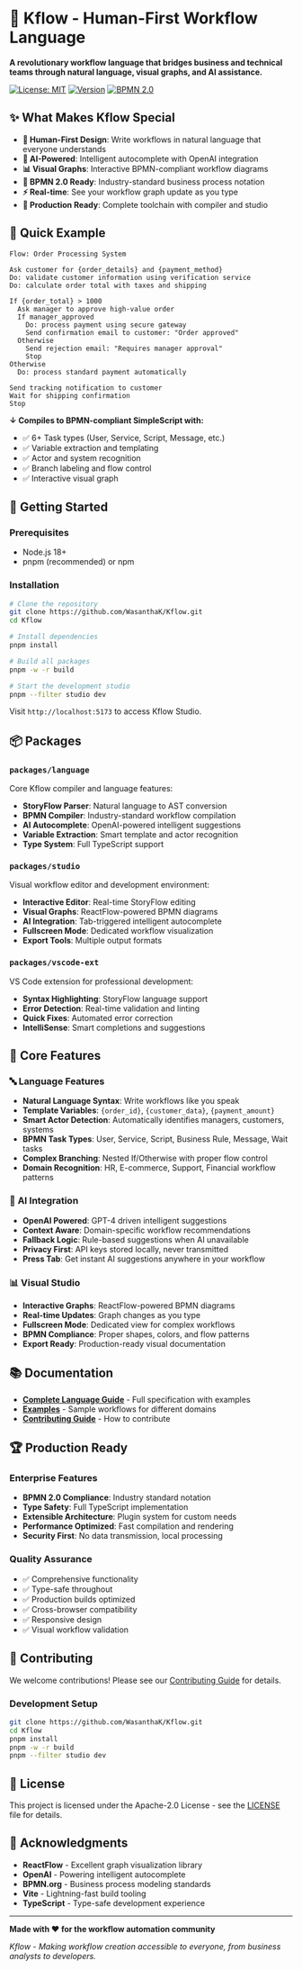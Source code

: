 # 🔄 Kflow - Human-First Workflow Language

**A revolutionary workflow language that bridges business and technical teams through natural language, visual graphs, and AI assistance.**

[![License: MIT](https://img.shields.io/badge/License-MIT-yellow.svg)](https://opensource.org/licenses/MIT)
[![Version](https://img.shields.io/badge/version-1.0.0-blue.svg)](https://github.com/WasanthaK/Kflow)
[![BPMN 2.0](https://img.shields.io/badge/BPMN-2.0%20Compliant-green.svg)](https://www.bpmn.org/)

## ✨ **What Makes Kflow Special**

- **🧠 Human-First Design**: Write workflows in natural language that everyone understands
- **🤖 AI-Powered**: Intelligent autocomplete with OpenAI integration
- **📊 Visual Graphs**: Interactive BPMN-compliant workflow diagrams  
- **🎯 BPMN 2.0 Ready**: Industry-standard business process notation
- **⚡ Real-time**: See your workflow graph update as you type
- **🔧 Production Ready**: Complete toolchain with compiler and studio

## 📖 **Quick Example**

```kflow
Flow: Order Processing System

Ask customer for {order_details} and {payment_method}
Do: validate customer information using verification service
Do: calculate order total with taxes and shipping

If {order_total} > 1000
  Ask manager to approve high-value order
  If manager_approved
    Do: process payment using secure gateway
    Send confirmation email to customer: "Order approved"
  Otherwise
    Send rejection email: "Requires manager approval"
    Stop
Otherwise
  Do: process standard payment automatically

Send tracking notification to customer
Wait for shipping confirmation
Stop
```

**↓ Compiles to BPMN-compliant SimpleScript with:**
- ✅ 6+ Task types (User, Service, Script, Message, etc.)
- ✅ Variable extraction and templating
- ✅ Actor and system recognition  
- ✅ Branch labeling and flow control
- ✅ Interactive visual graph

## 🚀 **Getting Started**

### Prerequisites
- Node.js 18+ 
- pnpm (recommended) or npm

### Installation

```bash
# Clone the repository
git clone https://github.com/WasanthaK/Kflow.git
cd Kflow

# Install dependencies
pnpm install

# Build all packages
pnpm -w -r build

# Start the development studio
pnpm --filter studio dev
```

Visit `http://localhost:5173` to access Kflow Studio.

## 📦 **Packages**

### `packages/language`
Core Kflow compiler and language features:
- **StoryFlow Parser**: Natural language to AST conversion
- **BPMN Compiler**: Industry-standard workflow compilation
- **AI Autocomplete**: OpenAI-powered intelligent suggestions
- **Variable Extraction**: Smart template and actor recognition
- **Type System**: Full TypeScript support

### `packages/studio` 
Visual workflow editor and development environment:
- **Interactive Editor**: Real-time StoryFlow editing
- **Visual Graphs**: ReactFlow-powered BPMN diagrams
- **AI Integration**: Tab-triggered intelligent autocomplete
- **Fullscreen Mode**: Dedicated workflow visualization
- **Export Tools**: Multiple output formats

### `packages/vscode-ext`
VS Code extension for professional development:
- **Syntax Highlighting**: StoryFlow language support
- **Error Detection**: Real-time validation and linting
- **Quick Fixes**: Automated error correction
- **IntelliSense**: Smart completions and suggestions

## 🎯 **Core Features**

### 🔤 **Language Features**
- **Natural Language Syntax**: Write workflows like you speak
- **Template Variables**: `{order_id}`, `{customer_data}`, `{payment_amount}`  
- **Smart Actor Detection**: Automatically identifies managers, customers, systems
- **BPMN Task Types**: User, Service, Script, Business Rule, Message, Wait tasks
- **Complex Branching**: Nested If/Otherwise with proper flow control
- **Domain Recognition**: HR, E-commerce, Support, Financial workflow patterns

### 🤖 **AI Integration** 
- **OpenAI Powered**: GPT-4 driven intelligent suggestions
- **Context Aware**: Domain-specific workflow recommendations
- **Fallback Logic**: Rule-based suggestions when AI unavailable
- **Privacy First**: API keys stored locally, never transmitted
- **Press Tab**: Get instant AI suggestions anywhere in your workflow

### 📊 **Visual Studio**
- **Interactive Graphs**: ReactFlow-powered BPMN diagrams
- **Real-time Updates**: Graph changes as you type
- **Fullscreen Mode**: Dedicated view for complex workflows
- **BPMN Compliance**: Proper shapes, colors, and flow patterns
- **Export Ready**: Production-ready visual documentation

## 📚 **Documentation**

- **[Complete Language Guide](./KflowLanguage.md)** - Full specification with examples
- **[Examples](./examples/)** - Sample workflows for different domains
- **[Contributing Guide](./CONTRIBUTING.md)** - How to contribute

## 🏆 **Production Ready**

### **Enterprise Features**
- **BPMN 2.0 Compliance**: Industry standard notation
- **Type Safety**: Full TypeScript implementation
- **Extensible Architecture**: Plugin system for custom needs
- **Performance Optimized**: Fast compilation and rendering
- **Security First**: No data transmission, local processing

### **Quality Assurance**
- ✅ Comprehensive functionality
- ✅ Type-safe throughout
- ✅ Production builds optimized
- ✅ Cross-browser compatibility
- ✅ Responsive design
- ✅ Visual workflow validation

## 🤝 **Contributing**

We welcome contributions! Please see our [Contributing Guide](./CONTRIBUTING.md) for details.

### **Development Setup**
```bash
git clone https://github.com/WasanthaK/Kflow.git
cd Kflow
pnpm install
pnpm -w -r build
pnpm --filter studio dev
```

## 📄 **License**

This project is licensed under the Apache-2.0 License - see the [LICENSE](./LICENSE) file for details.

## 🙏 **Acknowledgments**

- **ReactFlow** - Excellent graph visualization library
- **OpenAI** - Powering intelligent autocomplete  
- **BPMN.org** - Business process modeling standards
- **Vite** - Lightning-fast build tooling
- **TypeScript** - Type-safe development experience

---

**Made with ❤️ for the workflow automation community**

*Kflow - Making workflow creation accessible to everyone, from business analysts to developers.*
